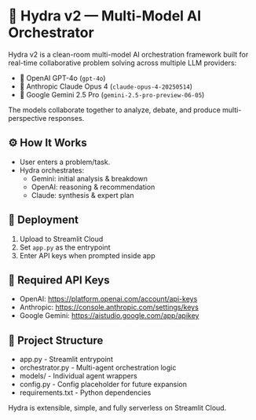 
# 🧠 Hydra v2 — Multi-Model AI Orchestrator

Hydra v2 is a clean-room multi-model AI orchestration framework built for real-time collaborative problem solving across multiple LLM providers:

- 🤖 OpenAI GPT-4o (`gpt-4o`)
- 🤖 Anthropic Claude Opus 4 (`claude-opus-4-20250514`)
- 🤖 Google Gemini 2.5 Pro (`gemini-2.5-pro-preview-06-05`)

The models collaborate together to analyze, debate, and produce multi-perspective responses.

## ⚙ How It Works

- User enters a problem/task.
- Hydra orchestrates:
  - Gemini: initial analysis & breakdown
  - OpenAI: reasoning & recommendation
  - Claude: synthesis & expert plan

## 🚀 Deployment

1. Upload to Streamlit Cloud
2. Set `app.py` as the entrypoint
3. Enter API keys when prompted inside app

## 🔑 Required API Keys

- OpenAI: https://platform.openai.com/account/api-keys
- Anthropic: https://console.anthropic.com/settings/keys
- Google Gemini: https://aistudio.google.com/app/apikey

## 📂 Project Structure

- app.py - Streamlit entrypoint
- orchestrator.py - Multi-agent orchestration logic
- models/ - Individual agent wrappers
- config.py - Config placeholder for future expansion
- requirements.txt - Python dependencies

Hydra is extensible, simple, and fully serverless on Streamlit Cloud.
